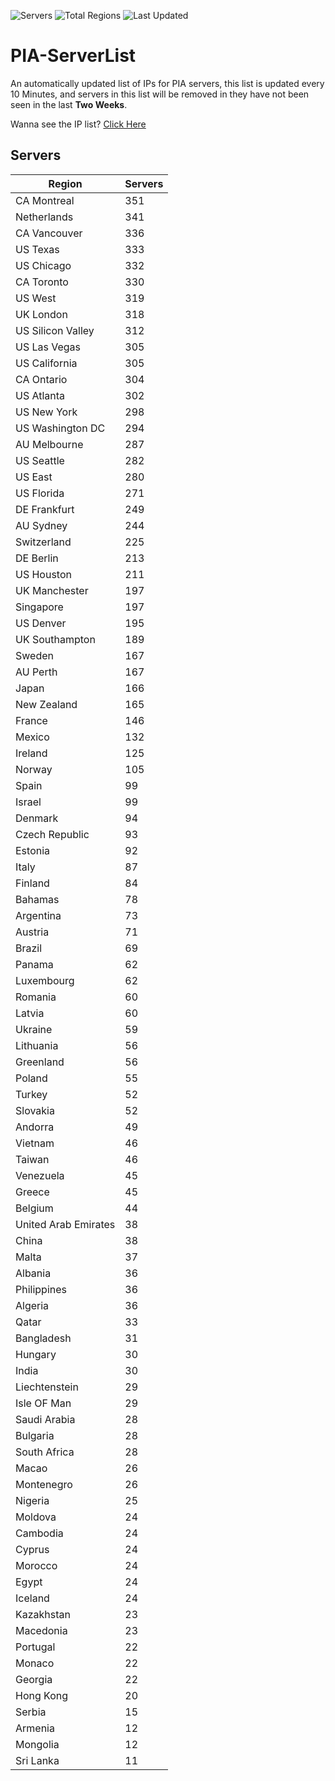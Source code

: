 ![Servers](https://img.shields.io/badge/Servers-11,671-darkgreen)
![Total Regions](https://img.shields.io/badge/Total_Regions-97-darkgreen)
![Last Updated](https://img.shields.io/badge/Last_Updated-April_29_2024_10:10_EDT-darkgreen)

# PIA-ServerList
An automatically updated list of IPs for PIA servers, this list is updated every 10 Minutes, and servers in this list will be removed in they have not been seen in the last **Two Weeks**.

Wanna see the IP list? [Click Here](./servers.json)

## Servers
| Region               | Servers |
|----------------------|---------|
| CA Montreal | 351 |
| Netherlands | 341 |
| CA Vancouver | 336 |
| US Texas | 333 |
| US Chicago | 332 |
| CA Toronto | 330 |
| US West | 319 |
| UK London | 318 |
| US Silicon Valley | 312 |
| US Las Vegas | 305 |
| US California | 305 |
| CA Ontario | 304 |
| US Atlanta | 302 |
| US New York | 298 |
| US Washington DC | 294 |
| AU Melbourne | 287 |
| US Seattle | 282 |
| US East | 280 |
| US Florida | 271 |
| DE Frankfurt | 249 |
| AU Sydney | 244 |
| Switzerland | 225 |
| DE Berlin | 213 |
| US Houston | 211 |
| UK Manchester | 197 |
| Singapore | 197 |
| US Denver | 195 |
| UK Southampton | 189 |
| Sweden | 167 |
| AU Perth | 167 |
| Japan | 166 |
| New Zealand | 165 |
| France | 146 |
| Mexico | 132 |
| Ireland | 125 |
| Norway | 105 |
| Spain | 99 |
| Israel | 99 |
| Denmark | 94 |
| Czech Republic | 93 |
| Estonia | 92 |
| Italy | 87 |
| Finland | 84 |
| Bahamas | 78 |
| Argentina | 73 |
| Austria | 71 |
| Brazil | 69 |
| Panama | 62 |
| Luxembourg | 62 |
| Romania | 60 |
| Latvia | 60 |
| Ukraine | 59 |
| Lithuania | 56 |
| Greenland | 56 |
| Poland | 55 |
| Turkey | 52 |
| Slovakia | 52 |
| Andorra | 49 |
| Vietnam | 46 |
| Taiwan | 46 |
| Venezuela | 45 |
| Greece | 45 |
| Belgium | 44 |
| United Arab Emirates | 38 |
| China | 38 |
| Malta | 37 |
| Albania | 36 |
| Philippines | 36 |
| Algeria | 36 |
| Qatar | 33 |
| Bangladesh | 31 |
| Hungary | 30 |
| India | 30 |
| Liechtenstein | 29 |
| Isle OF Man | 29 |
| Saudi Arabia | 28 |
| Bulgaria | 28 |
| South Africa | 28 |
| Macao | 26 |
| Montenegro | 26 |
| Nigeria | 25 |
| Moldova | 24 |
| Cambodia | 24 |
| Cyprus | 24 |
| Morocco | 24 |
| Egypt | 24 |
| Iceland | 24 |
| Kazakhstan | 23 |
| Macedonia | 23 |
| Portugal | 22 |
| Monaco | 22 |
| Georgia | 22 |
| Hong Kong | 20 |
| Serbia | 15 |
| Armenia | 12 |
| Mongolia | 12 |
| Sri Lanka | 11 |